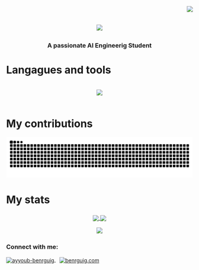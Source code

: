 <img align="right" src="https://visitor-badge.laobi.icu/badge?page_id=Benr-guig-ayyoub" />

<h1 align="center">
    <img src="https://readme-typing-svg.herokuapp.com/?font=Righteous&size=35&center=true&vCenter=true&width=500&height=70&duration=4000&lines=Hi+There!+👋;+I'm+Ayyoub+Benrguig!;" />
    
<h3 align="center">A passionate AI Engineerig Student</h3>
</h1>



<h1 align="left">Langagues and tools </h1>

<br/>
<div align="center">
    <img src="https://skillicons.dev/icons?i=python,pytorch,sklearn,cpp,sqlite,tensorflow,anaconda,django,docker,firebase,flask,flutter,gcp,git,grafana,graphql,javascript,kafka,mongodb,mysql,opencv,postgresql,html,matlab,r,c,css,fastapi,github,githubactions,gitlab,scala&perline=12" />
</div>

<br/>


<h1 align="left">My contributions </h1>

<div align="center">
  <img src="https://raw.githubusercontent.com/elbarhichi/elbarhichi/output/snake.svg" alt="Snake animation" />
</div>


###

<h1 align="left">My stats</h1>

###

<div align="center">
<a href="https://github.com/Ayyoubbenrguig">
  <img height="150" align="center" src="https://streak-stats.demolab.com?Ayyoubbenrguig&theme=transparent&card_width=400&card_height=150" />
</a>
<a href="https://github.com/Ayyoubbenrguig">
  <img height="150" align="center" src="https://github-readme-stats.vercel.app/api?username=Ayyoubbenrguig&theme=transparent&show_icons=true&hide=issues&show=prs_merged_percentage&rank_icon=github&include_all_commits=true" />
</a>
</div>

<br>

<div align="center">
  <img height="250" src="https://github-readme-stats.vercel.app/api/top-langs/?username=elbarhichi&theme=transparent&layout=donut-vertical" />
</div>




<h3 align="left">Connect with me:</h3>
<p align="left">
  <a href="https://www.linkedin.com/in/ayyoub-benrguig" target="_blank">
    <img align="center" src="https://raw.githubusercontent.com/rahuldkjain/github-profile-readme-generator/master/src/images/icons/Social/linked-in-alt.svg" alt="ayyoub-benrguig" height="30" width="40" />
  </a>
  <a href="https://www.benrguig.com" target="_blank" style="margin-left: 10px;">
    <img align="center" src="https://raw.githubusercontent.com/rahuldkjain/github-profile-readme-generator/master/src/images/icons/Social/web.svg" alt="benrguig.com" height="30" width="40" />
  </a>
</p>


